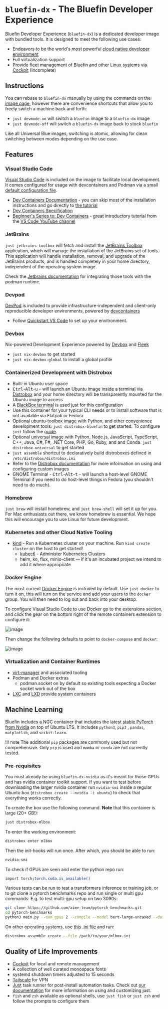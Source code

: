 # `bluefin-dx` - The Bluefin Developer Experience

Bluefin Developer Experience (`bluefin-dx`) is a dedicated developer image with bundled tools.
It is designed to meet the following use cases:

- Endeavors to be the world's most powerful [cloud native developer environment](https://landscape.cncf.io/)
- Full virtualization support
- Provide fleet management of Bluefin and other Linux systems via [Cockpit](https://cockpit-project.org/) (Incomplete)

## Instructions

You can rebase to `bluefin-dx` manually by using the commands on the [image page](/images), however there are convenience shortcuts that allow you to freely switch a machine back and forth:

- `just devmode-on` will switch a `bluefin` image to a `bluefin-dx` image
- `just devmode-off` will switch a `bluefin-dx` image back to stock `bluefin`

Like all Universal Blue images, switching is atomic, allowing for clean switching between modes depending on the use case.

## Features

### Visual Studio Code

[Visual Studio Code](https://code.visualstudio.com/) is included on the image to facilitate local development. It comes configured for usage with devcontainers and Podman via a small [default configuration file](https://github.com/ublue-os/bluefin/blob/main/dx/usr/etc/skel.d/.config/Code/User/settings.json).

- [Dev Containers Documentation](https://code.visualstudio.com/docs/devcontainers/containers) - you can skip most of the installation instructions and go directly to [the tutorial](https://code.visualstudio.com/docs/devcontainers/tutorial#_install-the-extension)
- [Dev Containers Specification](https://containers.dev/) 
- [Beginner's Series to: Dev Containers](https://www.youtube.com/watch?v=b1RavPr_878) - great introductory tutorial from the [VS Code YouTube channel](https://www.youtube.com/@code/videos)

### JetBrains

`just jetbrains-toolbox` will fetch and install the [JetBrains Toolbox](https://www.jetbrains.com/toolbox-app) application, which will manage the installation of the JetBrains set of tools. This application will handle installation, removal, and upgrade of the JetBrains products, and is handled completely in your home directory, independent of the operating system image.

Check the [Jetbrains documentation](https://www.jetbrains.com/help/idea/podman.html) for integrating those tools with the podman runtime. 

### Devpod

[DevPod](https://devpod.sh/docs/what-is-devpod) is included to provide infrastructure-independent and client-only reproducible developer environments, powered by [devcontainers](https://containers.dev/)

- Follow [Quickstart VS Code](https://devpod.sh/docs/getting-started/quickstart-vscode) to set up your envitronment.
  
### Devbox

Nix-powered Development Experience powered by [Devbox](https://www.jetpack.io/devbox) and [Fleek](https://getfleek.dev)

- `just nix-devbox` to get started
- `just nix-devbox-global` to install a global profile

### Containerized Development with Distrobox

- Built-in Ubuntu user space
- <kbd>Ctrl</kbd>-<kbd>Alt</kbd>-<kbd>u</kbd> - will launch an Ubuntu image inside a terminal via [Distrobox](https://github.com/89luca89/distrobox) and your home directory will be transparently mounted for the Ubuntu image to access
- A [BlackBox terminal](https://www.omgubuntu.co.uk/2022/07/blackbox-gtk4-terminal-emulator-for-gnome) is used just for this configuration
- Use this container for your typical CLI needs or to install software that is not available via Flatpak or Fedora
- Optional [ubuntu-toolbox image](https://github.com/ublue-os/bluefin/pkgs/container/ubuntu-toolbox) with Python, and other convenience development tools. `just distrobox-bluefin` to get started. To configure `just` follow the [guide](https://ublue.it/guide/just/).
- Optional [universal image](https://mcr.microsoft.com/en-us/product/devcontainers/universal/about) with Python, Node.js, JavaScript, TypeScript, C++, Java, C#, F#, .NET Core, PHP, Go, Ruby, and and Conda. `just distrobox-universal` to get started
- `just assemble` shortcut to declaratively build distroboxes defined in `/etc/distrobox/distrobox.ini`
- Refer to the [Distrobox documentation](https://distrobox.privatedns.org/#distrobox) for more information on using and configuring custom images
- GNOME Terminal - <kbd>Ctrl</kbd>-<kbd>Alt</kbd>-<kbd>t</kbd> - will launch a host-level GNOME Terminal if you need to do host-level things in Fedora (you shouldn't need to do much).

### Homebrew

`just brew` will install homebrew, and `just brew-shell` will set it up for you. For Mac enthusiasts out there, we know homebrew is essential. We hope this will encourage you to use Linux for future development.

### Kubernetes and other Cloud Native Tooling

- [kind](https://kind.sigs.k8s.io/) - Run a Kubernetes cluster on your machine. Run `kind create cluster` on the host to get started!
  - [kubectl](https://kubernetes.io/docs/reference/kubectl/) - Administer Kubernetes Clusters
  - helm, ko, flux, minio-client -- if it's an incubated project we intend to add it where appropriate

### Docker Engine

The most current [Docker Engine](https://docs.docker.com/engine/) is included by default. Use `just docker` to turn it on, this will turn on the service and add your users to the `docker` group. You will then need to log out and back into your desktop. 

To configure Visual Studio Code to use Docker go to the extensions section, and click the gear on the bottom right of the remote containers extension to configure it: 

![image](https://github.com/ublue-os/website/assets/1264109/e0eed8e9-ce92-4d68-92af-fb8d1244fcd9)

Then change the following defaults to point to `docker-compose` and `docker`: 

![image](https://github.com/ublue-os/website/assets/1264109/47bb202a-fc57-4cb0-8f24-340e9d86a250)

### Virtualization and Container Runtimes

- [virt-manager](https://virt-manager.org/) and associated tooling
- Podman and Docker extras
  - podman.socket on by default so existing tools expecting a Docker socket work out of the box
- [LXC](https://linuxcontainers.org/) and [LXD](https://ubuntu.com/lxd) provide system containers

## Machine Learning

Bluefin includes a NGC container that includes the latest [stable PyTorch from Nvidia](https://catalog.ngc.nvidia.com/orgs/nvidia/containers/pytorch) on top of Ubuntu LTS. It includes `python3`, `pip3` , `pandas`, `matplotlib`, and `scikit-learn`. 

!!! note
 The additional `pip` packages are commonly used but not comprehensive. Only `pip` is used and `mamba` or `conda` are not currently tested.

### Pre-requisites

You must already be using `bluefin-dx-nvidia` as it's meant for those GPUs and has nvidia container toolkit support. If you want to test before downloading the larger nvidia container run `nvidia-smi`
inside a regular Ubuntu box (`distrobox create --nvidia -i ubuntu`) to check that everything works correctly. 

To create the box use the following command. **Note** that this container is large (20+ GB!):

```bash
just distrobox-mlbox
```

To enter the working environment:

```bash
distrobox enter mlbox
```

Then the init-hooks will run once. After which, you should be able to run:

```bash
nvidia-smi
```

To check if GPUs are seen and enter the python repo run:

```bash
import torch;torch.cuda.is_available()
```

Various tests can be run to test a transformers inference or training job, or to git clone a pytorch benchmarks repo and run single or multi gpu commands: E.g. to test multi-gpu setup on two 3090s:

```bash
git clone https://github.com/aime-team/pytorch-benchmarks.git
cd pytorch-benchmarks
python3 main.py --num_gpus 2 --compile --model bert-large-uncased --data_name squad --global_batch_size 24
```

On other operating systems, use [this .ini file](https://github.com/ublue-os/bluefin/blob/730f39caae21e48fb91f00010cf0cf8d32ee44bd/dx/usr/share/ublue-os/distrobox/pytorch-nvidia.ini) and run:

```bash
distrobox assemble create --file /path/to/your/mlbox.ini
```

## Quality of Life Improvements

- [Cockpit](https://cockpit-project.org/) for local and remote management
- A collection of well curated monospace fonts
- systemd shutdown timers adjusted to 15 seconds
- [Tailscale](https://tailscale.com/) for VPN
- [Just](https://github.com/casey/just) task runner for post-install automation tasks. Check out [our documentation](https://universal-blue.org/guide/just/) for more information on using and customizing just.
- `fish` and `zsh` available as optional shells, use `just fish` or `just zsh` and follow the prompts to configure them
